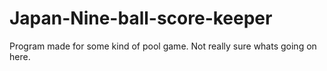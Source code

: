 # Japan-Nine-ball-score-keeper

Program made for some kind of pool game. Not really sure whats going on here.
